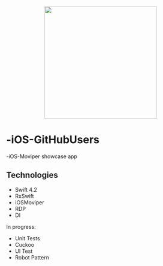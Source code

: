 <h3 align="center">
  <img src="Resources/github_users.png" width="300">
</h3>


# -iOS-GitHubUsers

-iOS-Moviper showcase app

## Technologies

- Swift 4.2
- RxSwift
- iOSMoviper
- RDP
- DI

In progress:
- Unit Tests
- Cuckoo
- UI Test
- Robot Pattern
